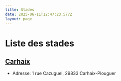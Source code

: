 ```yaml
---
title: Stades
date: 2025-06-11T12:47:23.577Z
layout: page
---
```


# Liste des stades


## [Carhaix](/stades/Carhaix/)
- Adresse: 1 rue Cazuguel, 29833 Carhaix-Plouguer

